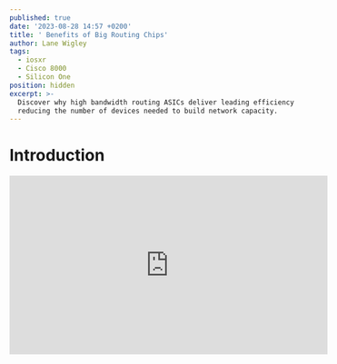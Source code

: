 ```yaml
---
published: true
date: '2023-08-28 14:57 +0200'
title: ' Benefits of Big Routing Chips'
author: Lane Wigley
tags:
  - iosxr
  - Cisco 8000
  - Silicon One
position: hidden
excerpt: >-
  Discover why high bandwidth routing ASICs deliver leading efficiency by
  reducing the number of devices needed to build network capacity.
---
```

# Introduction

<iframe width="560" height="315" src="https://www.youtube.com/embed/MiL6fAGXwHo?si=AojiS04z_sF-MRkk" title="YouTube video player" frameborder="0" allow="accelerometer; autoplay; clipboard-write; encrypted-media; gyroscope; picture-in-picture; web-share" allowfullscreen></iframe>